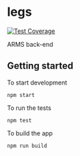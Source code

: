 # legs

[![Test Coverage](https://api.codeclimate.com/v1/badges/cf49a917ac55cc1c04ef/test_coverage)](https://codeclimate.com/github/armadillo-apps/legs/test_coverage)

ARMS back-end

## Getting started

To start development

```
npm start
```

To run the tests

```
npm test
```

To build the app

```
npm run build
```
